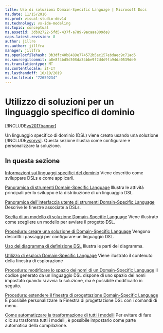 ```yaml
---
title: Uso di soluzioni Domain-Specific Language | Microsoft Docs
ms.date: 11/15/2016
ms.prod: visual-studio-dev14
ms.technology: vs-ide-modeling
ms.topic: conceptual
ms.assetid: 3db02722-5fd5-437f-a789-9acaaa809de8
caps.latest.revision: 8
author: jillre
ms.author: jillfra
manager: jillfra
ms.openlocfilehash: 3b3dfc40b8489e774572b5ac157ebdaec9c71ad5
ms.sourcegitcommit: a8e8f4bd5d508da34bbe9f2d4d9fa94da0539de0
ms.translationtype: MT
ms.contentlocale: it-IT
ms.lasthandoff: 10/19/2019
ms.locfileid: "72659234"
---
```

# <a name="working-with-domain-specific-language-solutions"></a>Utilizzo di soluzioni per un linguaggio specifico di dominio
[!INCLUDE[vs2017banner](../includes/vs2017banner.md)]

Un linguaggio specifico di dominio (DSL) viene creato usando una soluzione [!INCLUDE[vsprvs](../includes/vsprvs-md.md)]. Questa sezione illustra come configurare e personalizzare la soluzione.

## <a name="in-this-section"></a>In questa sezione
 [Informazioni sui linguaggi specifici del dominio](../modeling/about-domain-specific-languages.md) Viene descritto come sviluppare DSLs e come applicarli.

 [Panoramica di strumenti Domain-Specific Language](../modeling/overview-of-domain-specific-language-tools.md) Illustra le attività principali per lo sviluppo e la distribuzione di un linguaggio DSL.

 [Panoramica dell'interfaccia utente di strumenti Domain-Specific Language](../modeling/overview-of-the-domain-specific-language-tools-user-interface.md) Descrive le finestre associate a DSLs.

 [Scelta di un modello di soluzione Domain-Specific Language](../modeling/choosing-a-domain-specific-language-solution-template.md) Viene illustrato come scegliere un modello per avviare il progetto DSL.

 [Procedura: creare una soluzione di Domain-Specific Language](../modeling/how-to-create-a-domain-specific-language-solution.md) Vengono descritti i passaggi per configurare un linguaggio DSL.

 [Uso del diagramma di definizione DSL](../modeling/working-with-the-dsl-definition-diagram.md) Illustra le parti del diagramma.

 [Utilizzo di esplora Domain-Specific Language](../modeling/working-with-the-domain-specific-language-explorer.md) Viene illustrato il contenuto della finestra di esplorazione

 [Procedura: modificare lo spazio dei nomi di un Domain-Specific Language](../modeling/how-to-change-the-namespace-of-a-domain-specific-language.md) Il codice generato da un linguaggio DSL dispone di uno spazio dei nomi impostato quando si avvia la soluzione, ma è possibile modificarlo in seguito.

 [Procedura: estendere il finestra di progettazione Domain-Specific Language](../modeling/how-to-extend-the-domain-specific-language-designer.md) È possibile personalizzare la Finestra di progettazione DSL con i comandi di menu.

 [Come automatizzare la trasformazione di tutti i modelli](https://msdn.microsoft.com/b63cfe20-fe5e-47cc-9506-59b29bca768a) Per evitare di fare clic su trasforma tutti i modelli, è possibile impostarlo come parte automatica della compilazione.
